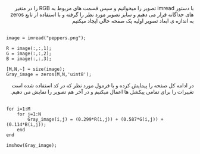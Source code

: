 
<div dir='rtl'>
  با دستور imread  تصویر را میخوانیم و سپس قسمت های مربوط به RGB را در متغیر های جداگانه قرار می دهیم و سایز تصویر مورد نظر را گرفته و با استفاده از تابع zeros به اندازه ی ابعاد تصویر  اولیه یک صفحه خالی ایجاد میکنیم 
</div>
</br>

```
image = imread("peppers.png");

R = image(:,:,1);
G = image(:,:,2);
B = image(:,:,3);

[M,N,~] = size(image);
Gray_image = zeros(M,N,'uint8');

```
<div dir='rtl'>
  در ادامه کل صفحه را پیمایش کرده و با فرمول مورد نظر که در کد استفاده شده است تغییرات را برای تمامی پیکشل ها اعمال میکنیم و در آخر هم تصویر را نمایش می دهیم.
</div>
</br>

```
for i=1:M
    for j=1:N
        Gray_image(i,j) = (0.299*R(i,j)) + (0.587*G(i,j)) + (0.114*B(i,j));
    end
end

imshow(Gray_image);
```
